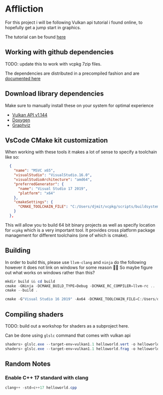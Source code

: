 # Affliction

For this project i will be following Vulkan api tutorial i found online, to hopefully get a jump start in graphics.

The tutorial can be found [here](https://vulkan-tutorial.com)

## Working with  github dependencies
TODO: update this to work with vcpkg 7zip files.

The dependencies are distributed in a precompiled fashion and are [documented here](deps/README.md)

## Download library dependencies

Make sure to manually install these on your system for optimal experience

* [Vulkan API v1.144](https://vulkan.lunarg.com/)
* [Doxygen](http://www.doxygen.nl/download.html)
* [Graphviz](http://www.graphviz.org/download/)

## VsCode CMake kit customization

When working with these tools it makes a lot of sense to specify a toolchain like so:

```json
  {
    "name": "MSVC x65",
    "visualStudio": "VisualStudio.16.0",
    "visualStudioArchitecture": "amd64",
    "preferredGenerator": {
      "name": "Visual Studio 17 2019",
      "platform": "x64"
    },
    "cmakeSettings": {
      "CMAKE_TOOLCHAIN_FILE": "C:/Users/djmit/vcpkg/scripts/buildsystems/vcpkg.cmake"
    }
  },
```

This will allow you to build 64 bit binary projects as well as specify location for `vcpkg` which is a very important tool. It provides cross platform package management for different toolchains (one of which is cmake).

## Building

In order to build this, please use `llvm-clang` and `ninja` do the following
however it does not link on windows for some reason 🤷‍♀️
So maybe figure out what works on windows rather than this?

```powershell
mkdir build && cd build
cmake -GNinja -DCMAKE_BUILD_TYPE=Debug -DCMAKE_RC_COMPILER=llvm-rc ..
cmake --build .
```


```powershell
cmake -G"Visual Studio 16 2019" -Ax64 -DCMAKE_TOOLCHAIN_FILE=C:/Users/djmit/vcpkg/scripts/buildsystems/vcpkg.cmake ..
```

## Compiling shaders

TODO: build out a workshop for shaders as a subproject here.

Can be done using `glslc` command that comes with vulkan api

```powershell
shaders> glslc.exe --target-env=vulkan1.1 helloworld.vert -o helloworld.vert.spv
shaders> glslc.exe --target-env=vulkan1.1 helloworld.frag -o helloworld.frag.spv
```

## Random Notes

### Enable C++ 17 standard with clang

```powershell
clang++ -std=c++17 helloworld.cpp
```
